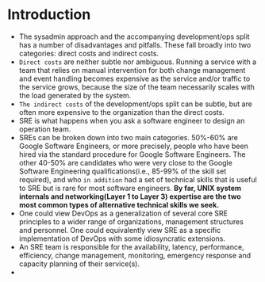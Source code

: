 # Introduction

- The sysadmin approach and the accompanying development/ops split has a number of disadvantages and pitfalls. These
  fall broadly into two categories: direct costs and indirect costs.
- ```Direct costs``` are neither subtle nor ambiguous. Running a service with a team that relies on manual intervention for
  both change management and event handling becomes expensive as the service and/or traffic to the service grows,
  because the size of the team necessarily scales with the load generated by the system.
- ```The indirect costs``` of the development/ops split can be subtle, but are often more expensive to the organization
  than the direct costs.
- SRE is what happens when you ask a software engineer to design an operation team.
- SREs can be broken down into two main categories. 50%-60% are Google Software Engineers, or more precisely, people who
  have been hired via the standard procedure for Google Software Engineers. The other 40-50% are candidates who were very
  close to the Google Software Engineering qualifications(i.e., 85-99% of the skill set required), and who ```in addition```
  had a set of technical skills that is useful to SRE but is rare for most software engineers. **By far, UNIX system internals
  and networking(Layer 1 to Layer 3) expertise are the two most common types of alternative technical skills we seek.**
- One could view DevOps as a generalization of several core SRE principles to a wider range of organizations, management
  structures and personnel. One could equivalently view SRE as a specific implementation of DevOps with some 
  idiosyncratic extensions.
- An SRE team is responsible for the availability, latency, performance, efficiency, change management, monitoring, 
  emergency response and capacity planning of their service(s).
- 
